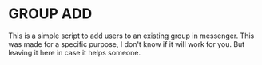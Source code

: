 # GROUP ADD

This is a simple script to add users to an existing group in messenger. This was made for a specific purpose, I don't know if it will work for you. But leaving it here in case it helps someone.
